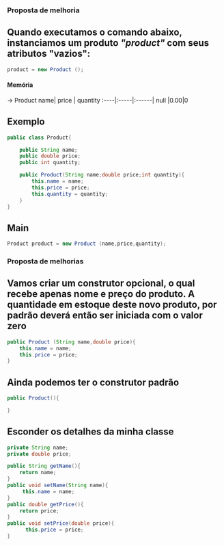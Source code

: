 ### Proposta de melhoria 
## Quando executamos o comando abaixo, instanciamos um produto *_"product"_* com seus atributos "vazios":

~~~~java 
product = new Product ();
~~~~
#### Memória 
-> Product 
name| price | quantity
:----|:-----|:------|
null |0.00|0

## Exemplo 
~~~~java 
public class Product{

    public String name;
    public double price;
    public int quantity;

    public Product(String name;double price;int quantity){
        this.name = name;
        this.price = price;
        this.quantity = quantity;
    }
}
~~~~
## Main 
~~~~java 
Product product = new Product (name,price,quantity);
~~~~
### Proposta de melhorias 
## Vamos criar um construtor opcional, o qual recebe apenas nome e preço do produto. A quantidade em estoque deste novo produto, por padrão deverá então ser iniciada com o valor zero 

~~~~java 
public Product (String name,double price){
    this.name = name;
    this.price = price;
}
~~~~
## Ainda podemos ter o construtor padrão 
~~~~java 
public Product(){

}
~~~~
## Esconder os detalhes da minha classe 
~~~~java 
private String name;
private double price;

public String getName(){
    return name;
}
public void setName(String name){
     this.name = name;
}
public double getPrice(){
    return price;
}
public void setPrice(double price){
      this.price = price;
}
~~~~

